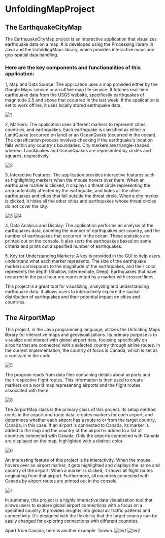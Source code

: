 # UnfoldingMapProject

## The EarthquakeCityMap

The EarthquakeCityMap project is an interactive application that visualizes earthquake data on a map. It is developed using the Processing library in Java and the UnfoldingMaps library, which provides interactive maps and geo-spatial data handling.

### Here are the key components and functionalities of this application:

1, Map and Data Source: The application uses a map provided either by the Google Maps service or an offline map tile service. It fetches real-time earthquake data from the USGS website, specifically earthquakes of magnitude 2.5 and above that occurred in the last week. If the application is set to work offline, it uses locally stored earthquake data.

![1](https://github.com/Lenore8963/UnfoldingMapProject/assets/118407314/e4aab225-4cde-425d-aada-6729baa54cf9)

2, Markers: The application uses different markers to represent cities, countries, and earthquakes. Each earthquake is classified as either a LandQuake (occurred on land) or an OceanQuake (occurred in the ocean). The classification process involves checking if the earthquake's location falls within any country's boundaries. City markers are triangle-shaped, whereas LandQuakes and OceanQuakes are represented by circles and squares, respectively.

![2](https://github.com/Lenore8963/UnfoldingMapProject/assets/118407314/c758b783-f8a6-48d9-85cc-58f663cc89b4)

3, Interactive Features: The application provides interactive features such as highlighting markers when the mouse hovers over them. When an earthquake marker is clicked, it displays a threat circle representing the area potentially affected by the earthquake, and hides all the other earthquakes and cities that fall outside the threat circle. When a city marker is clicked, it hides all the other cities and earthquakes whose threat circles do not cover the city.

![3](https://github.com/Lenore8963/UnfoldingMapProject/assets/118407314/18e4a947-1b8c-4a56-9db5-69d1fe3e2fa9)
![4](https://github.com/Lenore8963/UnfoldingMapProject/assets/118407314/64359701-47b4-48b6-9607-ce7415415427)

4, Data Analysis and Display: The application performs an analysis of the earthquakes data, counting the number of earthquakes per country, and the number of earthquakes that occurred in the ocean. These statistics are printed out on the console. It also sorts the earthquakes based on some criteria and prints out a specified number of earthquakes.

5, Key for Understanding Markers: A key is provided in the GUI to help users understand what each marker represents. The size of the earthquake markers corresponds to the magnitude of the earthquakes, and their color represents the depth (Shallow, Intermediate, Deep). Earthquakes that have occurred in the past hour are represented by a marker with crossed lines.

This project is a great tool for visualizing, analyzing and understanding earthquake data. It allows users to interactively explore the spatial distribution of earthquakes and their potential impact on cities and countries.

## The AirportMap 

This project, in the Java programming language, utilizes the Unfolding Maps library for interactive maps and geovisualizations. Its primary purpose is to visualize and interact with global airport data, focusing specifically on airports that are connected with a selected country through airline routes. In the current implementation, the country of focus is Canada, which is set as a constant in the code.

![5](https://github.com/Lenore8963/UnfoldingMapProject/assets/118407314/ae55bbab-0a67-4fc7-9d4f-442a9e2c370c)

The program reads from data files containing details about airports and their respective flight routes. This information is then used to create markers on a world map representing airports and the flight routes associated with them.

![8](https://github.com/Lenore8963/UnfoldingMapProject/assets/118407314/4c45c7fd-e331-4f48-aaef-b5884c012143)

The AirportMap class is the primary class of this project. Its setup method reads in the airport and route data, creates markers for each airport, and determines whether each airport has a route to or from the target country, Canada, in this case. If an airport is connected to Canada, its marker is added to the map and the country of the airport is added to a list of countries connected with Canada. Only the airports connected with Canada are displayed on the map, highlighted with a distinct color.

![6](https://github.com/Lenore8963/UnfoldingMapProject/assets/118407314/eaf7b098-826e-4dd2-a375-7535ea61a03b)

An interesting feature of this project is its interactivity. When the mouse hovers over an airport marker, it gets highlighted and displays the name and country of the airport. When a marker is clicked, it shows all flight routes originating from that airport. Furthermore, all countries connected with Canada by airport routes are printed out in the console.

![7](https://github.com/Lenore8963/UnfoldingMapProject/assets/118407314/07758020-0773-49fd-b80a-5a222bd71c1a)

In summary, this project is a highly interactive data visualization tool that allows users to explore global airport connections with a focus on a specified country. It provides insights into global air traffic patterns and connectivity. It's designed with the flexibility that the target country can be easily changed for exploring connections with different countries.

Apart from Canada, here is another example: Taiwan.
![tw1](https://github.com/Lenore8963/UnfoldingMapProject/assets/118407314/f6fc3b56-8b34-44c9-abd1-1d59d04166ec)
![tw2](https://github.com/Lenore8963/UnfoldingMapProject/assets/118407314/00021e87-05f2-496c-acea-9eb58d5b1ae8)
